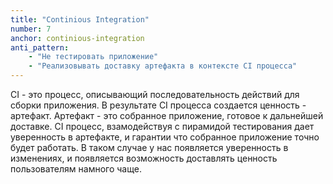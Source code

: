 ```yaml
---
title: "Continious Integration"
number: 7
anchor: continious-integration
anti_pattern:
    - "Не тестировать приложение"
    - "Реализовывать доставку артефакта в контексте CI процесса"
---
```


CI - это процесс, описывающий последовательность действий для сборки приложения. В результате CI процесса создается 
ценность - артефакт. Артефакт - это собранное приложение, готовое к дальнейшей доставке. CI процесс, взамодействуя 
с пирамидой тестирования дает уверенность в артефакте, и гарантии что собранное приложение точно будет работать. 
В таком случае у нас появляется уверенность в изменениях, и появляется возможность доставлять ценность пользователям 
намного чаще.